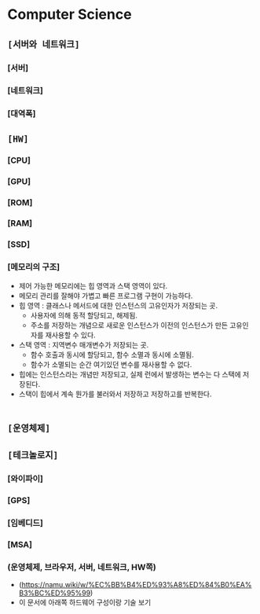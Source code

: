 # Computer Science

## `[서버와 네트워크]`
### [서버]
### [네트워크]
### [대역폭]



## `[HW]`
### [CPU]
### [GPU]
### [ROM]
### [RAM]
### [SSD]



### [메모리의 구조]
* 제어 가능한 메모리에는 힙 영역과 스택 영역이 있다.
* 메모리 관리를 잘해야 가볍고 빠른 프로그램 구현이 가능하다.
* 힙 영역 : 클래스나 메서드에 대한 인스턴스의 고유인자가 저장되는 곳. 
    * 사용자에 의해 동적 할당되고, 해제됨.
    * 주소를 저장하는 개념으로 새로운 인스턴스가 이전의 인스턴스가 만든 고유인자를 재사용할 수 있다.
* 스택 영역 : 지역변수 매개변수가 저장되는 곳. 
    * 함수 호출과 동시에 할당되고, 함수 소멸과 동시에 소멸됨.
    * 함수가 소멸되는 순간 여기있던 변수를 재사용할 수 없다.
* 힙에는 인스턴스라는 개념만 저장되고, 실제 런에서 발생하는 변수는 다 스택에 저장된다.
* 스택이 힙에서 계속 뭔가를 불러와서 저장하고 저장하고를 반복한다.<br><br>



## `[운영체제]`



## `[테크놀로지]`
### [와이파이]
### [GPS]
### [임베디드]
### [MSA]



### (운영체제, 브라우저, 서버, 네트워크, HW쪽)
* (https://namu.wiki/w/%EC%BB%B4%ED%93%A8%ED%84%B0%EA%B3%BC%ED%95%99)
* 이 문서에 아래쪽 하드웨어 구성이랑 기술 보기